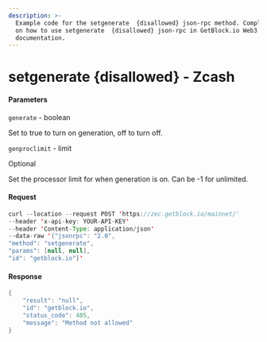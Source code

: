 ```yaml
---
description: >-
  Example code for the setgenerate  {disallowed} json-rpc method. Сomplete guide
  on how to use setgenerate  {disallowed} json-rpc in GetBlock.io Web3
  documentation.
---
```


# setgenerate {disallowed} - Zcash

#### Parameters

`generate` - boolean

Set to true to turn on generation, off to turn off.

`genproclimit` - limit

Optional

Set the processor limit for when generation is on. Can be -1 for unlimited.

#### Request

```java
curl --location --request POST 'https://zec.getblock.io/mainnet/' 
--header 'x-api-key: YOUR-API-KEY' 
--header 'Content-Type: application/json' 
--data-raw '{"jsonrpc": "2.0",
"method": "setgenerate",
"params": [null, null],
"id": "getblock.io"}'
```

#### Response

```java
{
    "result": "null",
    "id": "getblock.io",
    "status_code": 405,
    "message": "Method not allowed"
}
```
